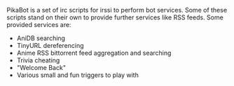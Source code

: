 PikaBot is a set of irc scripts for irssi to perform bot services. Some of these scripts stand on their own to provide further services like RSS feeds. Some provided services are:

  * AniDB searching
  * TinyURL dereferencing
  * Anime RSS bittorrent feed aggregation and searching
  * Trivia cheating
  * "Welcome Back"
  * Various small and fun triggers to play with